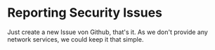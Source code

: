 # Reporting Security Issues

Just create a new Issue von Github, that's it. As we don't provide any network
services, we could keep it that simple.
